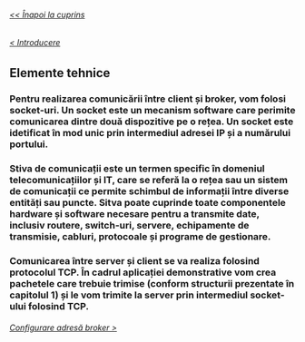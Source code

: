 ###### [<< Înapoi la cuprins](../Cuprins.md)
###### [< Introducere](01.%20Introducere.md)
## Elemente tehnice
### Pentru realizarea comunicării între client și broker, vom folosi socket-uri. Un socket este un mecanism software care perimite comunicarea dintre două dispozitive pe o rețea. Un socket este idetificat în mod unic prin intermediul adresei IP și a numărului portului. 
### Stiva de comunicații este un termen specific în domeniul telecomunicațiilor și IT, care se referă la o rețea sau un sistem de comunicații ce permite schimbul de informații între diverse entități sau puncte. Sitva poate cuprinde toate componentele hardware și software necesare pentru a transmite date, inclusiv routere, switch-uri, servere, echipamente de transmisie, cabluri, protocoale și programe de gestionare.
### Comunicarea între server și client se va realiza folosind protocolul TCP. În cadrul aplicației demonstrative vom crea pachetele care trebuie trimise (conform structurii prezentate în capitolul 1) și le vom trimite la server prin intermediul socket-ului folosind TCP.
###### [Configurare adresă broker >](03.%20Configurare%20adresă%20broker.md)